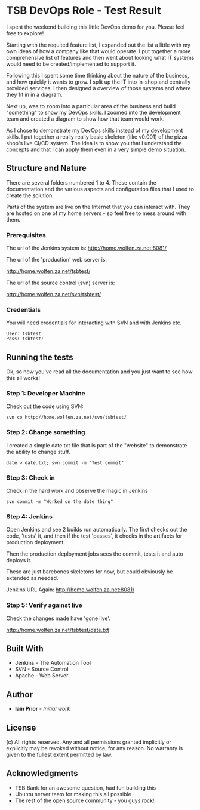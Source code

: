 # TSB DevOps Role - Test Result

I spent the weekend building this little DevOps demo for you. Please feel free to explore!

Starting with the requited feature list, I expanded out the list a little with my own ideas of how a company like that would operate. I put together a more comprehensive list of features and then went about looking what IT systems would need to be created/implemented to support it. 

Following this I spent some time thinking about the nature of the business, and how quickly it wants to grow. I split up the IT into in-shop and centrally provided services. I then designed a overview of those systems and where they fit in in a diagram. 

Next up, was to zoom into a particular area of the business and build "something" to show my DevOps skills. I zoomed into the development team and created a diagram to show how that team would work. 

As I chose to demonstrate my DevOps skills instead of my development skills. I put together a really really basic skeleton (like v0.001) of the pizza shop's live CI/CD system. The idea is to show you that I understand the concepts and that I can apply them even in a very simple demo situation. 


## Structure and Nature

There are several folders numbered 1 to 4. These contain the documentation and the various aspects and configuration files that I used to create the solution. 

Parts of the system are live on the Internet that you can interact with. They are hosted on one of my home servers - so feel free to mess around with them. 

### Prerequisites

The url of the Jenkins system is:  http://home.wolfen.za.net:8081/

The url of the 'production' web server is:

http://home.wolfen.za.net/tsbtest/

The url of the source control (svn) server is:

http://home.wolfen.za.net/svn/tsbtest/

### Credentials
You will need credentials for interacting with SVN and with Jenkins etc.
```
User: tsbtest
Pass: tsbtest!
```


## Running the tests

Ok, so now you've read all the documentation and you just want to see how this all works! 

### Step 1: Developer Machine

Check out the code using SVN:

```
svn co http://home.wolfen.za.net/svn/tsbtest/
```

### Step 2: Change something

I created a simple date.txt file that is part of the "website" to demonstrate the ability to change stuff. 

```
date > date.txt; svn commit -m "Test commit"
```

### Step 3: Check in 

Check in the hard work and observe the magic in Jenkins
```
svn commit -m "Worked on the date thing"
```

### Step 4: Jenkins

Open Jenkins and see 2 builds run automatically. The first checks out the code, 'tests' it, and then if the test 'passes', it checks in the artifacts for production deployment.

Then the production deployment jobs sees the commit, tests it and auto deploys it. 

These are just barebones skeletons for now, but could obviously be extended as needed.

Jenkins URL Again: http://home.wolfen.za.net:8081/

### Step 5: Verify against live

Check the changes made have 'gone live'. 

http://home.wolfen.za.net/tsbtest/date.txt

## Built With

* Jenkins - The Automation Tool
* SVN - Source Control
* Apache - Web Server

## Author

* **Iain Prior** - *Initial work* 

## License

(c) All rights reserved. Any and all permissions granted implicitly or explicitly may be revoked without notice, for any reason. No warranty is given to the fullest extent permitted by law.

## Acknowledgments

* TSB Bank for an awesome question, had fun building this
* Ubuntu server team for making this all possible
* The rest of the open source community - you guys rock!


